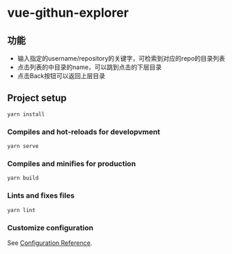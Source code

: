 # vue-githun-explorer

## 功能
- 输入指定的username/repository的关键字，可检索到对应的repo的目录列表
- 点击列表的中目录的name，可以跳到点击的下层目录
- 点击Back按钮可以返回上层目录

## Project setup
```
yarn install
```

### Compiles and hot-reloads for developvment
```
yarn serve
```

### Compiles and minifies for production
```
yarn build
```

### Lints and fixes files
```
yarn lint
```

### Customize configuration
See [Configuration Reference](https://cli.vuejs.org/config/).
